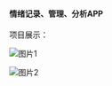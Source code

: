 #### 情绪记录、管理、分析APP

项目展示：

![图片1](http://ray34.cn-sh2.ufileos.com/博文%2F许久许久没有更博了.%2Fimage-20200627234410342.png)



![图片2](http://ray34.cn-sh2.ufileos.com/博文%2F许久许久没有更博了.%2Fimage-20200627234419855.png)